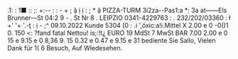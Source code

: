 .1: : 1■ :: ;: +:-- : : - + ; ậ ị ị : ; * ậ PIZZA-TURM 3i2za--Pas1:a *: 3a at——Els Brunner—St 04:2 9 - . St Nr 8 . LEIPZIO 0341-4229763 : . 232/202/03360 : ł +' '+ '.-ţ : ị - ;^ 09.10.2022 Kunde 5304 (0 : .i ',öxic:a!i.Mittel X 2.00 e 0 -0()1 0. 150 <: ?fand fatal Nettou! is;:!t¿ EURO 19 MdSt 7 MwSt BAR 7.00 2.00 e 0 15 e 9.15 e 0 8,36 9. 15 0.32 e 0.47 e 9.15 e 31 bediente Sie Sallo, Vielen Dank für 1( 6 Besuch, Auf Wledesehen.